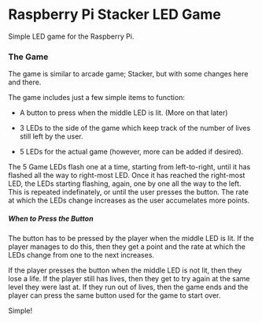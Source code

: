 # Raspberry Pi Stacker LED Game
Simple LED game for the Raspberry Pi.


### The Game
The game is similar to arcade game; Stacker, but with some changes here and there.
<br 
    />

The game includes just a few simple items to function:

- A button to press when the middle LED is lit. (More on that later)

- 3 LEDs to the side of the game which keep track of the number of lives still left by the user. 

- 5 LEDs for the actual game (however, more can be added if desired). 


The 5 Game LEDs flash one at a time, starting from left-to-right, until it has flashed all the way to right-most LED. Once it has reached the right-most LED, the LEDs starting flashing, again, one by one all the way to the left. This is repeated indefinately, or until the user presses the button. The rate at which the LEDs change increases as the user accumelates more points.


##### When to Press the Button

The button has to be pressed by the player when the middle LED is lit. If the player manages to do this, then they get a point and the rate at which the LEDs change from one to the next increases. 

If the player presses the button when the middle LED is not lit, then they lose a life. If the player still has lives, then they get to try again at the same level they were last at. If they run out of lives, then the game ends and the player can press the same button used for the game to start over.


Simple!








